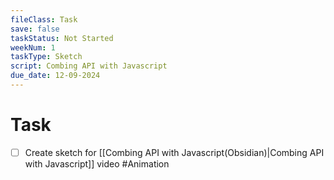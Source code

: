 ```yaml
---
fileClass: Task
save: false
taskStatus: Not Started
weekNum: 1
taskType: Sketch
script: Combing API with Javascript
due_date: 12-09-2024
---
```



# Task

- [ ] Create sketch for [[Combing API with Javascript(Obsidian)|Combing API with Javascript]] video #Animation